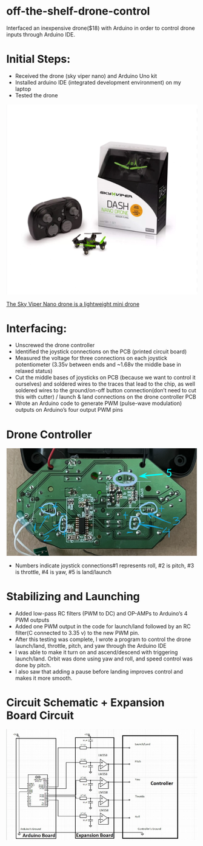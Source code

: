 # off-the-shelf-drone-control 
Interfaced an inexpensive drone($18) with Arduino in order to control drone inputs through Arduino IDE.
# Initial Steps: 
* Received the drone (sky viper nano) and Arduino Uno kit
* Installed arduino IDE (integrated development environment) on my laptop
* Tested the drone

![The Sky Viper Nano drone is a lightweight mini drone](SkyViperNano.png)


[The Sky Viper Nano drone is a lightweight mini drone](https://www.amazon.com/Sky-Viper-Drone-Black-Green/dp/B07G1RJXGF)

# Interfacing: 
* Unscrewed the drone controller
* Identified the joystick connections on the PCB (printed circuit board)
* Measured the voltage for three connections on each joystick potentiometer (3.35v between ends and ~1.68v the middle base in relaxed status)
* Cut the middle bases of joysticks on PCB (because we want to control it ourselves) and soldered wires to the traces that lead to the chip, as well soldered wires to the ground/on-off button connection(don’t need to cut this with cutter) / launch & land connections on the drone controller PCB
* Wrote an Arduino code to generate PWM (pulse-wave modulation) outputs on Arduino’s four output PWM pins

# Drone Controller

![](DroneController.png)
* Numbers indicate joystick connections#1 represents roll, #2 is pitch, #3 is throttle, #4 is yaw, #5 is land/launch


# Stabilizing and Launching

* Added low-pass RC filters (PWM to DC) and OP-AMPs to Arduino’s 4 PWM outputs
* Added one PWM output in the code for launch/land followed by an RC filter(C connected to 3.35 v) to the new PWM pin.
* After this testing was complete, I wrote a program to control the drone launch/land, throttle, pitch, and yaw through the Arduino IDE
* I was able to make it turn on and ascend/descend with triggering launch/land. Orbit was done using yaw and roll, and speed control was done by pitch. 
* I also saw that adding a pause before landing improves control and makes it more smooth.

# Circuit Schematic + Expansion Board Circuit

![](CircuitSchematic.png)


